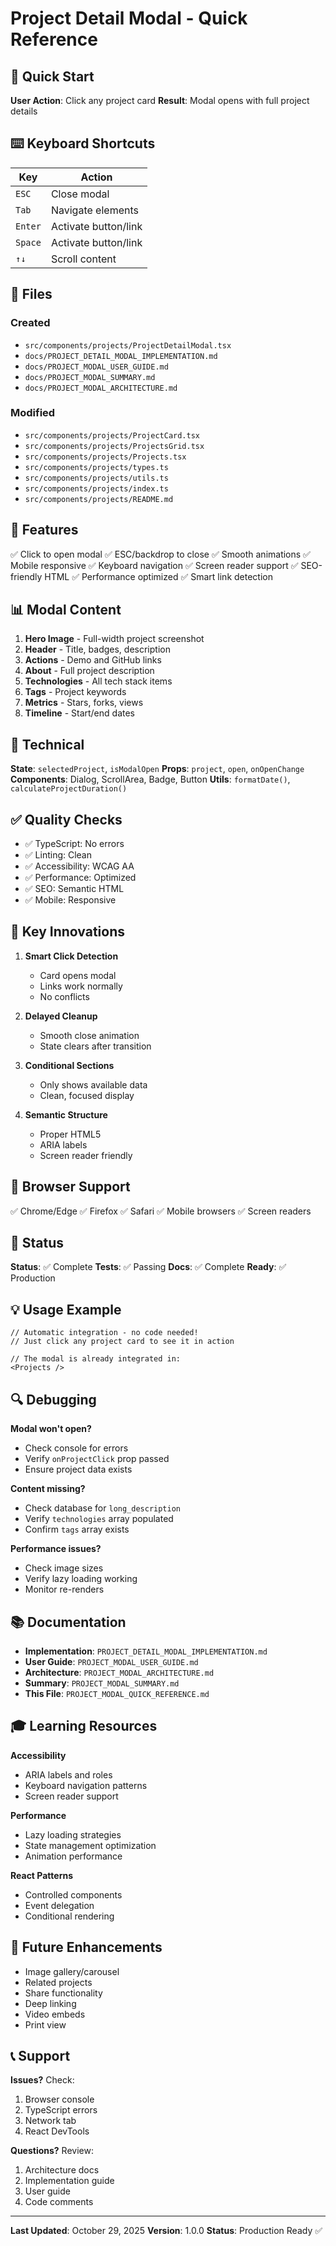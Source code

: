 # Project Detail Modal - Quick Reference

## 🚀 Quick Start

**User Action**: Click any project card
**Result**: Modal opens with full project details

## ⌨️ Keyboard Shortcuts

| Key | Action |
|-----|--------|
| `ESC` | Close modal |
| `Tab` | Navigate elements |
| `Enter` | Activate button/link |
| `Space` | Activate button/link |
| `↑↓` | Scroll content |

## 📁 Files

### Created

- `src/components/projects/ProjectDetailModal.tsx`
- `docs/PROJECT_DETAIL_MODAL_IMPLEMENTATION.md`
- `docs/PROJECT_MODAL_USER_GUIDE.md`
- `docs/PROJECT_MODAL_SUMMARY.md`
- `docs/PROJECT_MODAL_ARCHITECTURE.md`

### Modified

- `src/components/projects/ProjectCard.tsx`
- `src/components/projects/ProjectsGrid.tsx`
- `src/components/projects/Projects.tsx`
- `src/components/projects/types.ts`
- `src/components/projects/utils.ts`
- `src/components/projects/index.ts`
- `src/components/projects/README.md`

## 🎨 Features

✅ Click to open modal
✅ ESC/backdrop to close
✅ Smooth animations
✅ Mobile responsive
✅ Keyboard navigation
✅ Screen reader support
✅ SEO-friendly HTML
✅ Performance optimized
✅ Smart link detection

## 📊 Modal Content

1. **Hero Image** - Full-width project screenshot
2. **Header** - Title, badges, description
3. **Actions** - Demo and GitHub links
4. **About** - Full project description
5. **Technologies** - All tech stack items
6. **Tags** - Project keywords
7. **Metrics** - Stars, forks, views
8. **Timeline** - Start/end dates

## 🔧 Technical

**State**: `selectedProject`, `isModalOpen`
**Props**: `project`, `open`, `onOpenChange`
**Components**: Dialog, ScrollArea, Badge, Button
**Utils**: `formatDate()`, `calculateProjectDuration()`

## ✅ Quality Checks

- ✅ TypeScript: No errors
- ✅ Linting: Clean
- ✅ Accessibility: WCAG AA
- ✅ Performance: Optimized
- ✅ SEO: Semantic HTML
- ✅ Mobile: Responsive

## 🎯 Key Innovations

1. **Smart Click Detection**
   - Card opens modal
   - Links work normally
   - No conflicts

2. **Delayed Cleanup**
   - Smooth close animation
   - State clears after transition

3. **Conditional Sections**
   - Only shows available data
   - Clean, focused display

4. **Semantic Structure**
   - Proper HTML5
   - ARIA labels
   - Screen reader friendly

## 📱 Browser Support

✅ Chrome/Edge
✅ Firefox
✅ Safari
✅ Mobile browsers
✅ Screen readers

## 🚦 Status

**Status**: ✅ Complete
**Tests**: ✅ Passing
**Docs**: ✅ Complete
**Ready**: ✅ Production

## 💡 Usage Example

```tsx
// Automatic integration - no code needed!
// Just click any project card to see it in action

// The modal is already integrated in:
<Projects />
```

## 🔍 Debugging

**Modal won't open?**

- Check console for errors
- Verify `onProjectClick` prop passed
- Ensure project data exists

**Content missing?**

- Check database for `long_description`
- Verify `technologies` array populated
- Confirm `tags` array exists

**Performance issues?**

- Check image sizes
- Verify lazy loading working
- Monitor re-renders

## 📚 Documentation

- **Implementation**: `PROJECT_DETAIL_MODAL_IMPLEMENTATION.md`
- **User Guide**: `PROJECT_MODAL_USER_GUIDE.md`
- **Architecture**: `PROJECT_MODAL_ARCHITECTURE.md`
- **Summary**: `PROJECT_MODAL_SUMMARY.md`
- **This File**: `PROJECT_MODAL_QUICK_REFERENCE.md`

## 🎓 Learning Resources

**Accessibility**

- ARIA labels and roles
- Keyboard navigation patterns
- Screen reader support

**Performance**

- Lazy loading strategies
- State management optimization
- Animation performance

**React Patterns**

- Controlled components
- Event delegation
- Conditional rendering

## 🔮 Future Enhancements

- Image gallery/carousel
- Related projects
- Share functionality
- Deep linking
- Video embeds
- Print view

## 📞 Support

**Issues?** Check:

1. Browser console
2. TypeScript errors
3. Network tab
4. React DevTools

**Questions?** Review:

1. Architecture docs
2. Implementation guide
3. User guide
4. Code comments

---

**Last Updated**: October 29, 2025
**Version**: 1.0.0
**Status**: Production Ready ✅
